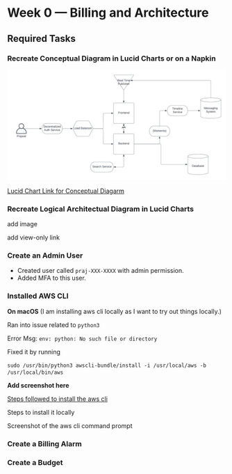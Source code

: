 # Week 0 — Billing and Architecture

## Required Tasks

### Recreate Conceptual Diagram in Lucid Charts or on a Napkin

![Cruddur Conceptual Diagarm](assets/1_Conceptual_Diagarm_Cruddur_.png)

[Lucid Chart Link for Conceptual Diagarm](https://lucid.app/lucidchart/6eae65ac-1af5-4335-9e44-a79f856a8106/edit?viewport_loc=-602%2C-905%2C3158%2C1402%2C0_0&invitationId=inv_3ba14426-5d83-474a-9602-809052162773)

### Recreate Logical Architectual Diagram in Lucid Charts

add image

add view-only link

### Create an Admin User
- Created user called `praj-XXX-XXXX` with admin permission.
- Added MFA to this user. 

### Installed AWS CLI

**On macOS** (I am installing aws cli locally as I want to try out things locally.)

Ran into issue related to `python3` 

Error Msg: `env: python: No such file or directory` 

Fixed it by running 

```
sudo /usr/bin/python3 awscli-bundle/install -i /usr/local/aws -b /usr/local/bin/aws
```

**Add screenshot here**


[Steps followed to install the aws cli](https://docs.aws.amazon.com/cli/v1/userguide/install-macos.html#install-macosos-bundled-sudo)



Steps to install it locally

Screenshot of the aws cli command prompt

### Create a Billing Alarm

### Create a Budget
